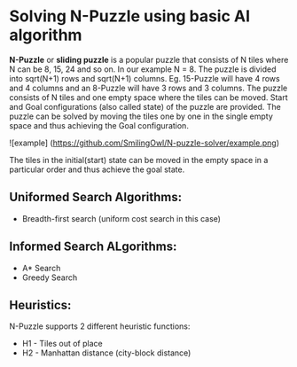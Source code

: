 # Solving N-Puzzle using basic AI algorithm

**N-Puzzle** or **sliding puzzle** is a popular puzzle that consists of N tiles where N can be 8, 15, 24 and so on. In our example N = 8. The puzzle is divided into sqrt(N+1) rows and sqrt(N+1) columns. Eg. 15-Puzzle will have 4 rows and 4 columns and an 8-Puzzle will have 3 rows and 3 columns. The puzzle consists of N tiles and one empty space where the tiles can be moved. Start and Goal configurations (also called state) of the puzzle are provided. The puzzle can be solved by moving the tiles one by one in the single empty space and thus achieving the Goal configuration.

![example] (https://github.com/SmilingOwl/N-puzzle-solver/example.png)

The tiles in the initial(start) state can be moved in the empty space in a particular order and thus achieve the goal state.

## Uniformed Search Algorithms:
* Breadth-first search (uniform cost search in this case)

## Informed Search ALgorithms:
* A* Search
* Greedy Search 

## Heuristics:
N-Puzzle supports 2 different heuristic functions:
* H1 - Tiles out of place
* H2 - Manhattan distance (city-block distance)

